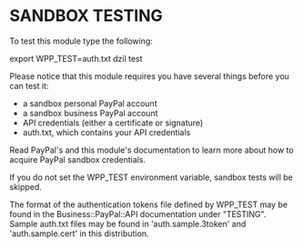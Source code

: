 # SANDBOX TESTING

To test this module type the following:

   export WPP_TEST=auth.txt
   dzil test

Please notice that this module requires you have several things before
you can test it:

  - a sandbox personal PayPal account
  - a sandbox business PayPal account
  - API credentials (either a certificate or signature)
  - auth.txt, which contains your API credentials

Read PayPal's and this module's documentation to learn more about how to
acquire PayPal sandbox credentials.

If you do not set the WPP_TEST environment variable, sandbox tests will be
skipped.

The format of the authentication tokens file defined by WPP_TEST may be found
in the Business::PayPal::API documentation under "TESTING". Sample auth.txt
files may be found in 'auth.sample.3token' and 'auth.sample.cert' in this
distribution.
